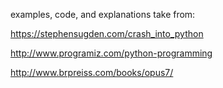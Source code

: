
examples, code, and explanations take from:

https://stephensugden.com/crash_into_python

http://www.programiz.com/python-programming

http://www.brpreiss.com/books/opus7/
